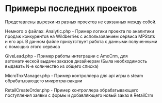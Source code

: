 # Примеры последних проектов

Представлены вырезки из разных проектов не связанных между собой.

Немного о файлах:
Analytic.php - Пример логики проекта по аналитики продаж конкурентов на Wildberries с использованием сервиса MPStats и его api. В данном файле присутствует работа с данными полученными с помощью этого сервиса

GiveLead.php - Пример работы интеграции с AmoCrm, для автоматической выдачи заказов дизайнерам (Была необходимость выдавать N-е количество из общего списка)

MicroTnxManager.php - Пример контроллера для api игры в steam обрабатывающего микротранзакции 

RetailCreateOrder.php - Пример контроллера обрабатывающего поступления заявки с формы и добавляющего новый заказ в RetailCrm
